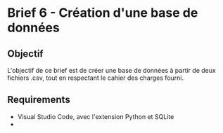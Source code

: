 # Brief 6 - Création d'une base de données

## Objectif
L'objectif de ce brief est de créer une base de données à partir de deux fichiers .csv, tout en respectant le cahier des charges fourni.

## Requirements
* Visual Studio Code, avec l'extension Python et SQLite
* 
